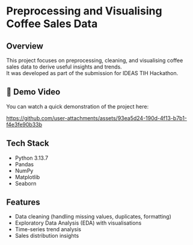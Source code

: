 # Preprocessing and Visualising Coffee Sales Data

## Overview
This project focuses on preprocessing, cleaning, and visualising coffee sales data to derive useful insights and trends.  
It was developed as part of the submission for IDEAS TIH Hackathon.

## 🎥 Demo Video
You can watch a quick demonstration of the project here:


https://github.com/user-attachments/assets/93ea5d24-190d-4f13-b7b1-f4e3fe90b33b

## Tech Stack
- Python 3.13.7
- Pandas
- NumPy
- Matplotlib
- Seaborn

## Features
- Data cleaning (handling missing values, duplicates, formatting)
- Exploratory Data Analysis (EDA) with visualisations
- Time-series trend analysis
- Sales distribution insights


